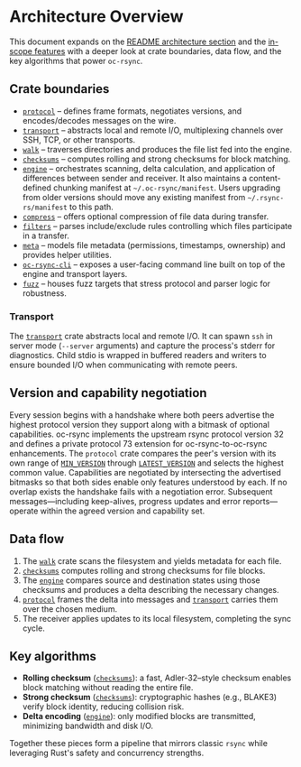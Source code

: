 # Architecture Overview

This document expands on the [README architecture section](../README.md#architecture)
and the [in-scope features](../README.md#in-scope-features) with a deeper look at
crate boundaries, data flow, and the key algorithms that power `oc-rsync`.

## Crate boundaries

- [`protocol`](../crates/protocol) – defines frame formats, negotiates versions,
  and encodes/decodes messages on the wire.
- [`transport`](../crates/transport) – abstracts local and remote I/O,
  multiplexing channels over SSH, TCP, or other transports.
- [`walk`](../crates/walk) – traverses directories and produces the file list
  fed into the engine.
- [`checksums`](../crates/checksums) – computes rolling and strong checksums for
  block matching.
- [`engine`](../crates/engine) – orchestrates scanning, delta calculation, and
  application of differences between sender and receiver. It also maintains a
  content-defined chunking manifest at `~/.oc-rsync/manifest`. Users upgrading
  from older versions should move any existing manifest from
  `~/.rsync-rs/manifest` to this path.
- [`compress`](../crates/compress) – offers optional compression of file data
  during transfer.
- [`filters`](../crates/filters) – parses include/exclude rules controlling
  which files participate in a transfer.
- [`meta`](../crates/meta) – models file metadata (permissions, timestamps,
  ownership) and provides helper utilities.
- [`oc-rsync-cli`](../crates/cli) – exposes a user-facing command line built on top of
  the engine and transport layers.
- [`fuzz`](../fuzz) – houses fuzz targets that stress protocol and parser
  logic for robustness.

### Transport

The [`transport`](../crates/transport) crate abstracts local and remote I/O.
It can spawn `ssh` in server mode (`--server` arguments) and capture the
process's stderr for diagnostics. Child stdio is wrapped in buffered readers and
writers to ensure bounded I/O when communicating with remote peers.

## Version and capability negotiation

Every session begins with a handshake where both peers advertise the highest
protocol version they support along with a bitmask of optional capabilities.
oc-rsync implements the upstream rsync protocol version 32 and defines a
private protocol 73 extension for oc-rsync-to-oc-rsync enhancements. The
`protocol` crate compares the peer's version with its own range of
[`MIN_VERSION`](../crates/protocol/src/lib.rs) through
[`LATEST_VERSION`](../crates/protocol/src/lib.rs) and selects the highest common
value. Capabilities are negotiated by intersecting the advertised bitmasks so
that both sides enable only features understood by each. If no overlap exists
the handshake fails with a negotiation error. Subsequent messages—including
keep-alives, progress updates and error reports—operate within the agreed
version and capability set.

## Data flow

1. The [`walk`](../crates/walk) crate scans the filesystem and yields metadata
   for each file.
2. [`checksums`](../crates/checksums) computes rolling and strong checksums for
   file blocks.
3. The [`engine`](../crates/engine) compares source and destination states using
   those checksums and produces a delta describing the necessary changes.
4. [`protocol`](../crates/protocol) frames the delta into messages and
   [`transport`](../crates/transport) carries them over the chosen medium.
5. The receiver applies updates to its local filesystem, completing the sync
   cycle.

## Key algorithms

- **Rolling checksum** ([`checksums`](../crates/checksums)): a fast,
  Adler-32–style checksum enables block matching without reading the entire
  file.
- **Strong checksum** ([`checksums`](../crates/checksums)): cryptographic hashes
  (e.g., BLAKE3) verify block identity, reducing collision risk.
- **Delta encoding** ([`engine`](../crates/engine)): only modified blocks are
  transmitted, minimizing bandwidth and disk I/O.

Together these pieces form a pipeline that mirrors classic `rsync` while
leveraging Rust's safety and concurrency strengths.
